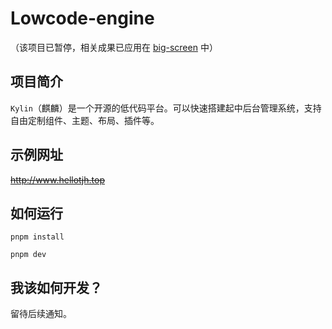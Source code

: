 # Lowcode-engine

（该项目已暂停，相关成果已应用在 [big-screen](https://github.com/tangjiahui-cn/big-screen.git) 中）

## 项目简介
`Kylin`（麒麟）是一个开源的低代码平台。可以快速搭建起中后台管理系统，支持自由定制组件、主题、布局、插件等。

## 示例网址
~~http://www.hellotjh.top~~

## 如何运行
```shell
pnpm install

pnpm dev
```

## 我该如何开发？
留待后续通知。
